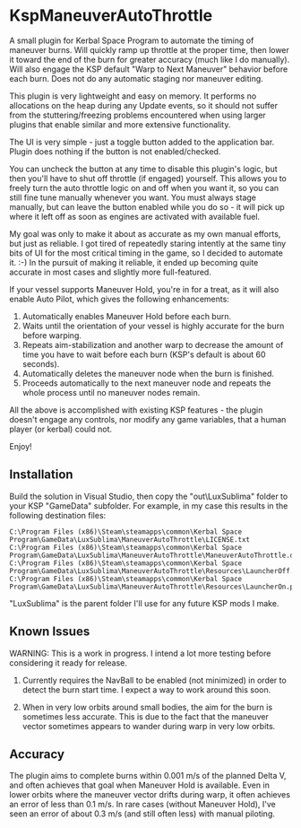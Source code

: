 # KspManeuverAutoThrottle
A small plugin for Kerbal Space Program to automate the timing of maneuver burns.  Will quickly ramp up throttle at the proper time, then lower it toward the end of the burn for greater accuracy (much like I do manually).  Will also engage the KSP default "Warp to Next Maneuver" behavior before each burn.  Does not do any automatic staging nor maneuver editing.

This plugin is very lightweight and easy on memory.  It performs no allocations on the heap during any Update events, so it should not suffer from the stuttering/freezing problems encountered when using larger plugins that enable similar and more extensive functionality.

The UI is very simple - just a toggle button added to the application bar.  Plugin does nothing if the button is not enabled/checked.

You can uncheck the button at any time to disable this plugin's logic, but then you'll have to shut off throttle (if engaged) yourself.  This allows you to freely turn the auto throttle logic on and off when you want it, so you can still fine tune manually whenever you want.  You must always stage manually, but can leave the button enabled while you do so - it will pick up where it left off as soon as engines are activated with available fuel.

My goal was only to make it about as accurate as my own manual efforts, but just as reliable.  I got tired of repeatedly staring intently at the same tiny bits of UI for the most critical timing in the game, so I decided to automate it.   :-)  In the pursuit of making it reliable, it ended up becoming quite accurate in most cases and slightly more full-featured.

If your vessel supports Maneuver Hold, you're in for a treat, as it will also enable Auto Pilot, which gives the following enhancements:

1. Automatically enables Maneuver Hold before each burn.
2. Waits until the orientation of your vessel is highly accurate for the burn before warping.
3. Repeats aim-stabilization and another warp to decrease the amount of time you have to wait before each burn (KSP's default is about 60 seconds).
4. Automatically deletes the maneuver node when the burn is finished.
5. Proceeds automatically to the next maneuver node and repeats the whole process until no maneuver nodes remain.

All the above is accomplished with existing KSP features - the plugin doesn't engage any controls, nor modify any game variables, that a human player (or kerbal) could not.

Enjoy!

## Installation

Build the solution in Visual Studio, then copy the "out\LuxSublima" folder to your KSP "GameData" subfolder.  For example, in my case this results in the following destination files:

```
C:\Program Files (x86)\Steam\steamapps\common\Kerbal Space Program\GameData\LuxSublima\ManeuverAutoThrottle\LICENSE.txt
C:\Program Files (x86)\Steam\steamapps\common\Kerbal Space Program\GameData\LuxSublima\ManeuverAutoThrottle\ManeuverAutoThrottle.dll
C:\Program Files (x86)\Steam\steamapps\common\Kerbal Space Program\GameData\LuxSublima\ManeuverAutoThrottle\Resources\LauncherOff.png
C:\Program Files (x86)\Steam\steamapps\common\Kerbal Space Program\GameData\LuxSublima\ManeuverAutoThrottle\Resources\LauncherOn.png
```

"LuxSublima" is the parent folder I'll use for any future KSP mods I make.

## Known Issues

WARNING: This is a work in progress.  I intend a lot more testing before considering it ready for release.

1. Currently requires the NavBall to be enabled (not minimized) in order to detect the burn start time.  I expect a way to work around this soon.

2. When in very low orbits around small bodies, the aim for the burn is sometimes less accurate.  This is due to the fact that the maneuver vector sometimes appears to wander during warp in very low orbits.

## Accuracy

The plugin aims to complete burns within 0.001 m/s of the planned Delta V, and often achieves that goal when Maneuver Hold is available.  Even in lower orbits where the maneuver vector drifts during warp, it often achieves an error of less than 0.1 m/s.  In rare cases (without Maneuver Hold), I've seen an error of about 0.3 m/s (and still often less) with manual piloting.
